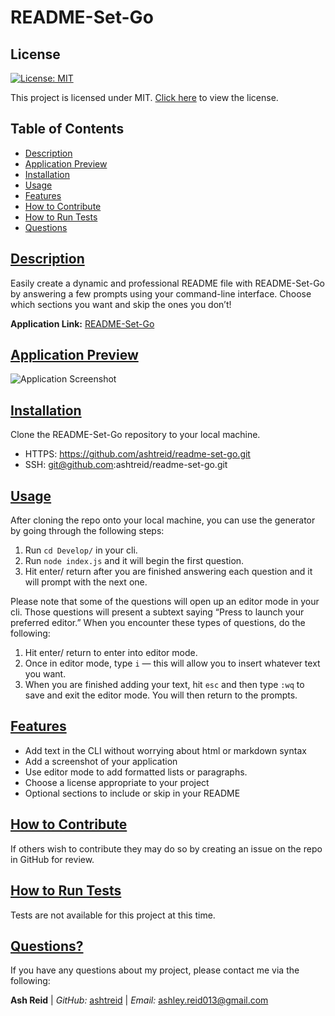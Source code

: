 
# README-Set-Go

## License 
  [![License: MIT](https://img.shields.io/badge/License-MIT-yellow.svg)](https://opensource.org/licenses/MIT)
    
  This project is licensed under MIT. [Click here](https://opensource.org/licenses/MIT) to view the license.
    

## Table of Contents
- [Description](#description)
- [Application Preview](#application-preview)
- [Installation](#installation)
- [Usage](#usage)
- [Features](#features)
- [How to Contribute](#how-to-contribute)
- [How to Run Tests](#how-to-run-tests)
- [Questions](#questions)

    

## [Description](#description)
Easily create a dynamic and professional README file with README-Set-Go by answering a few prompts using your command-line interface. Choose which sections you want and skip the ones you don’t! 
 

**Application Link:** [README-Set-Go](https://ashtreid.github.io/readme-set-go)

## [Application Preview](#application-preview)
![Application Screenshot](./Images/cli-preview.png)

## [Installation](#installation)
  Clone the README-Set-Go repository to your local machine.
- HTTPS: https://github.com/ashtreid/readme-set-go.git
- SSH: git@github.com:ashtreid/readme-set-go.git


    

## [Usage](#usage)
  After cloning the repo onto your local machine, you can use the generator by going through the following steps:
1. Run `cd Develop/` in your cli.
2. Run `node index.js` and it will begin the first question.
3. Hit enter/ return after you are finished answering each question and it will prompt with the next one. 

Please note that some of the questions will open up an editor mode in your cli. Those questions will present a subtext saying “Press <enter> to launch your 
preferred editor.” When you encounter these types of questions, do the following:
1. Hit enter/ return to enter into editor mode.
2. Once in editor mode, type `i` — this will allow you to insert whatever text you want.
3. When you are finished adding your text, hit `esc` and then type `:wq` to save and exit the editor mode. You will then return to the prompts.

     

## [Features](#features)
  - Add text in the CLI without worrying about html or markdown syntax
- Add a screenshot of your application
- Use editor mode to add formatted lists or paragraphs.
- Choose a license appropriate to your project
- Optional sections to include or skip in your README

     

## [How to Contribute](#how-to-contribute)
  If others wish to contribute they may do so by creating an issue on the repo in GitHub for review.


    

## [How to Run Tests](#how-to-run-tests)
  Tests are not available for this project at this time.

    

## [Questions?](#questions)
If you have any questions about my project, please contact me via the following:

**Ash Reid**  |  *GitHub:* [ashtreid](https://github.com/ashtreid/readme-set-go)  |  *Email:* ashley.reid013@gmail.com
